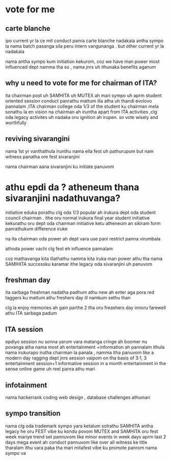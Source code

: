 # vote for me

## carte blanche

ipo current yr la ce mit conduct panra carte blanche nadakala antha sympo la nama batch pasanga sila peru intern vangunanga . but other current yr la nadakala 

nama antha sympo kum initiation kekurom, coz we have man power most influenced dept namma tha so , nama jnrs uh ithunaka benefits aganum



## why u need to vote for me for chairman of ITA?
ita chairman post uh SAMHITA uh MUTEX ah mari sympo uh aprm student oriented session conduct panrathu mattum illa atha uh thandi evolovo pannalam ,ITA chairman college oda 1/3 of the student ku chairman 
mela sonathu la en vision na chairman ah iruntha apart from ITA activities ,clg oda legacy activites uh nadaka oru ignition ah irupen. so vote wisely and worthfully


## reviving sivarangini

nama 1st yr vanthathula irunthu nama ella fest uh pathurupom but nam witness panatha ore fest sivaranjini 

nama chairman aana sivaranjini ku initiate panuvom


# athu epdi da ? atheneum thana sivaranjini nadathuvanga?

initiative eduka porathu clg oda 1/3 popular ah irukura dept oda student council chairman . ithe oru normal irukura final year student initiative kekurathu oru dept oda chairman initiative ketu atheneum an sikiram form panrathukum difference iruke

na ita chairman oda power ah dept vara use pani restrict panna virumbala 

athoda power vachi clg fest eh influence pannalam

coz mathavanga kita illathathu namma kita iruka man power athu tha nama SAMIHITA successku karamar ithe legacy oda sivaranjini uh panuvom



## freshman day 

ita sarbaga freahman nadatha padhum athu new ah enter aga pora red taggers ku mattum athu freshers day ill namkum sethu than

clg la enjoy memories ah gain parthe 2 tha oru freashers day innoru farewell athu ITA sarbaga padum


## ITA session

epdiyo session nu sonna yarum  vara matanga cringe ah boomer nu povanga 
atha nama most ah entertainment +information ah pannalam 
ithula nama irukurapo irutha chairman la panala , namma itha panuvom 
like a modern day ragging 
dept jnrs session vaipom on tha basis of 3:1, 3 entertainment session+1 informative session in a month entertainment in the sense
online game uh reel panra athu mari

## infotainment
nama hackerrank coding web design , database challenges athumari

## sympo transition

nama clg oda trademark sympo yara ketalum solrathu SAMHITA antha legacy he oru FEST vibe ku kondu povom
MUTEX and SAMHITA oru fest week mariye trend set pannuvom like minor events in week days aprm last 2 days mega event ah conduct pannuvom like over all witness ke title tharalam 
ithu vara paka tha mari mitafest vibe ku promote panrom nama sympo va

